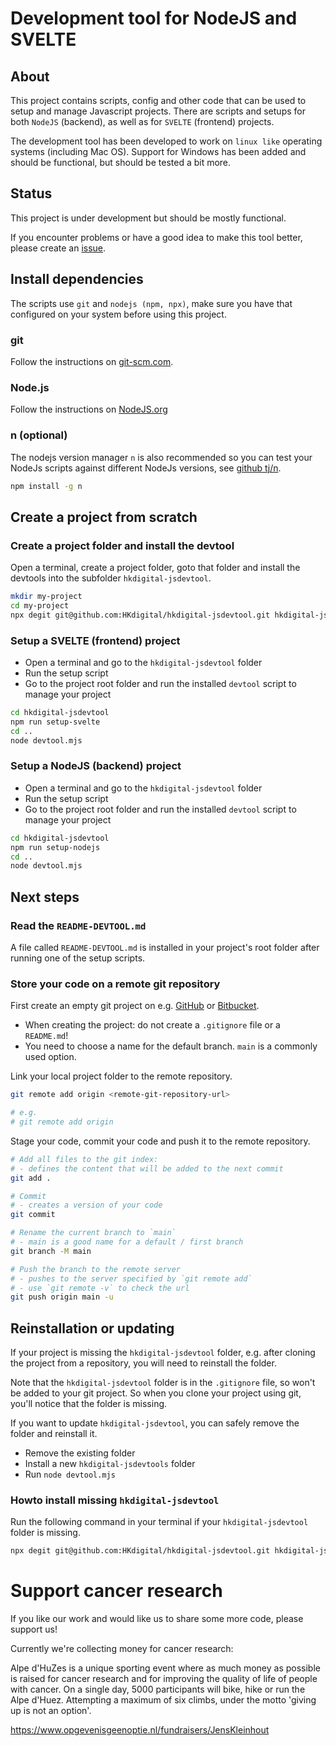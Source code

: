 # Development tool for NodeJS and SVELTE

## About

This project contains scripts, config and other code that can be used to setup and manage Javascript projects. There are scripts and setups for both `NodeJS` (backend), as well as for `SVELTE` (frontend) projects.

The development tool has been developed to work on `linux like` operating systems (including Mac OS). Support for Windows has been added and should be functional, but should be tested a bit more.

## Status

This project is under development but should be mostly functional.

If you encounter problems or have a good idea to make this tool better, please create an [issue](https://github.com/HKdigital/hkdigital-jsdevtool/issues).

## Install dependencies

The scripts use `git` and `nodejs (npm, npx)`, make sure you have that configured on your system before using this project.

### git
Follow the instructions on [git-scm.com](https://git-scm.com/).

### Node.js
Follow the instructions on [NodeJS.org](https://nodejs.org/`)

### n (optional)
The nodejs version manager `n` is also recommended so you can test your NodeJs scripts against different NodeJs versions, see [github tj/n](https://github.com/tj/n).

```bash
npm install -g n
```

## Create a project from scratch

### Create a project folder and install the devtool
Open a terminal, create a project folder, goto that folder and install the devtools into the subfolder `hkdigital-jsdevtool`.

```bash
mkdir my-project
cd my-project
npx degit git@github.com:HKdigital/hkdigital-jsdevtool.git hkdigital-jsdevtool
```

### Setup a SVELTE (frontend) project
- Open a terminal and go to the `hkdigital-jsdevtool` folder
- Run the setup script
- Go to the project root folder and run the installed `devtool` script to manage your project

```bash
cd hkdigital-jsdevtool
npm run setup-svelte
cd ..
node devtool.mjs
```
### Setup a NodeJS (backend) project
- Open a terminal and go to the `hkdigital-jsdevtool` folder
- Run the setup script
- Go to the project root folder and run the installed `devtool` script to manage your project

```bash
cd hkdigital-jsdevtool
npm run setup-nodejs
cd ..
node devtool.mjs
```

## Next steps

### Read the `README-DEVTOOL.md`
A file called `README-DEVTOOL.md` is installed in your project's root folder after running one of the setup scripts.

### Store your code on a remote git repository
First create an empty git project on e.g. [GitHub](https://github.com/) or [Bitbucket](https://bitbucket.org/).

- When creating the project: do not create a `.gitignore` file or a `README.md`!
- You need to choose a name for the default branch. `main` is a commonly used option.

Link your local project folder to the remote repository.

```bash
git remote add origin <remote-git-repository-url>

# e.g.
# git remote add origin 
```

Stage your code, commit your code and push it to the remote repository.

```bash
# Add all files to the git index:
# - defines the content that will be added to the next commit
git add .

# Commit
# - creates a version of your code
git commit

# Rename the current branch to `main`
# - main is a good name for a default / first branch
git branch -M main

# Push the branch to the remote server
# - pushes to the server specified by `git remote add`
# - use `git remote -v` to check the url
git push origin main -u
```

## Reinstallation or updating

If your project is missing the `hkdigital-jsdevtool` folder, e.g. after cloning the project from a repository, you will need to reinstall the folder.

Note that the `hkdigital-jsdevtool` folder is in the `.gitignore` file, so won't be added to your git project. So when you clone your project using git, you'll notice that the folder is missing.

If you want to update `hkdigital-jsdevtool`, you can safely remove the folder and reinstall it.

- Remove the existing folder
- Install a new `hkdigital-jsdevtools` folder
- Run `node devtool.mjs `

### Howto install missing `hkdigital-jsdevtool`

Run the following command in your terminal if your `hkdigital-jsdevtool` folder is missing.

```bash
npx degit git@github.com:HKdigital/hkdigital-jsdevtool.git hkdigital-jsdevtool
```

# Support cancer research

If you like our work and would like us to share some more code, please support us! 

Currently we're collecting money for cancer research:

Alpe d'HuZes is a unique sporting event where as much money as possible is raised for cancer research and for improving the quality of life of people with cancer. On a single day, 5000 participants will bike, hike or run the Alpe d'Huez. Attempting a maximum of six climbs, under the motto 'giving up is not an option'. 

https://www.opgevenisgeenoptie.nl/fundraisers/JensKleinhout
